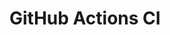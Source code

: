 # GitHub Actions CI



































































































































































































































































































































































































































































































































































































































































































































































































































































































































































































































































































































































































































































































































































































































































































































































































































































































































































































































































































































































































































































































































































































































































































































































































































































































































































































































































































































































































































































































































































































































































































































































































































































































